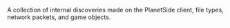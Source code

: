 A collection of internal discoveries made on the PlanetSide client, file
types, network packets, and game objects.
